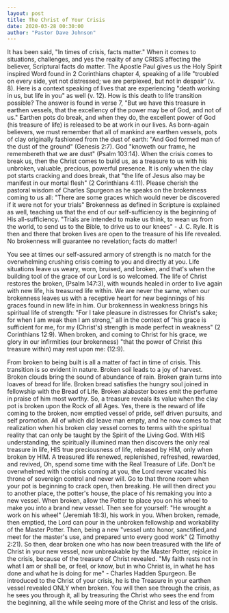 ```yaml
---
layout: post
title: The Christ of Your Crisis 
date: 2020-03-28 00:30:00
author: "Pastor Dave Johnson"
---
```


It has been said, "In times of crisis, facts matter."  When it comes to situations, challenges, and yes the reality of any CRISIS affecting the believer, Scriptural facts do matter.  The Apostle Paul gives us the Holy Spirit inspired Word found in 2 Corinthians chapter 4, speaking of a life "troubled on every side, yet not distressed; we are perplexed, but not in despair' (v. 8).  Here is a context speaking of lives that are experiencing "death working in us, but life in you" as well (v. 12).  How is this death to life transition possible?  The answer is found in verse 7, "But we have this treasure in earthen vessels, that the excellency of the power may be of God, and not of us."  Earthen pots do break, and when they do, the excellent power of God (his treasure of life) is released to be at work in our lives.   As born-again believers, we must remember that all of mankind are earthen vessels, pots of clay originally fashioned from the dust of earth: "And God formed man of the dust of the ground" (Genesis 2:7).  God "knoweth our frame, he remembereth that we are dust" (Psalm 103:14).  When the crisis comes to break us, then the Christ comes to build us, as a treasure to us with his unbroken, valuable, precious, powerful presence.  It is only when the clay pot starts cracking and does break, that "the life of Jesus also may be manifest in our mortal flesh" (2 Corinthians 4:11).  Please cherish the pastoral wisdom of Charles Spurgeon as he speaks on the brokenness coming to us all:  "There are some graces which would never be discovered if it were not for your trials"   Brokenness as defined in Scripture is explained as well, teaching us that the end of our self-sufficiency is the beginning of His all-sufficiency.  "Trials are intended to make us think, to wean us from the world, to send us to the Bible, to drive us to our knees" - J. C. Ryle.  It is then and there that broken lives are open to the treasure of his life revealed.  No brokenness will guarantee no revelation; facts do matter! 

You see at times our self-assured armory of strength is no match for the overwhelming crushing crisis coming to you and directly at you. Life situations leave us weary, worn, bruised, and broken, and that's when the building tool of the grace of our Lord is so welcomed.  The life of Christ restores the broken, (Psalm 147:3), with wounds healed in order to live again with new life, his treasured life within.  We are never the same, when our brokenness leaves us with a receptive heart for new beginnings of his graces found in new life in him.  Our brokenness in weakness brings his spiritual life of strength: "For I take pleasure in distresses for Christ's sake; for when I am weak then I am strong," all in the context of "his grace is sufficient for me, for my (Christ's) strength is made perfect in weakness" (2 Corinthians 12:9).  When broken, and coming to Christ for his grace, we glory in our infirmities (our brokenness) "that the power of Christ (his treasure within) may rest upon me: (12:9). 

From broken to being built is all a matter of fact in time of crisis.  This transition is so evident in nature.  Broken soil leads to a joy of harvest.  Broken clouds bring the sound of abundance of rain.  Broken grain turns into loaves of bread for life.  Broken bread satisfies the hungry soul joined in fellowship with the Bread of Life.  Broken alabaster boxes emit the perfume in praise of him most worthy.  So, a treasure reveals its value when the clay pot is broken upon the Rock of all Ages.  Yes, there is the reward of life coming to the broken, now emptied vessel of pride, self driven pursuits, and self promotion.  All of which did leave man empty, and he now comes to that realization when his broken clay vessel comes to terms with the spiritual reality that can only be taught by the Spirit of the Living God.  With HIS understanding, the spiritually illumined man then discovers the only real treasure in life, HIS true preciousness of life, released by HIM, only when broken by HIM.  A treasured life renewed, replenished, refreshed, rewarded, and revived, 
Oh, spend some time with the Real Treasure of Life.  Don't be overwhelmed with the crisis coming at you, the Lord never vacated his throne of sovereign control and never will.  Go to that throne room when your pot is beginning to crack open, then breaking.  He will then direct you to another place, the potter's house, the place of his remaking you into a new vessel.  When broken, allow the Potter to place you on his wheel to make you into a brand new vessel.  Then see for yourself: "He wrought a work on his wheel" (Jeremiah 18:3), his work in you.  When broken, remade, then emptied, the Lord can pour in the unbroken fellowship and workability of the Master Potter.  Then, being a new "vessel unto honor, sanctified,and meet for the master's use, and prepared unto every good work" (2 Timothy 2:21).  So then, dear broken one who has now been treasured with the life of Christ in your new vessel, now unbreakable by the Master Potter, rejoice in the crisis, because of the treasure of Christ revealed.  "My faith rests not in what I am or shall be, or feel, or know, but in who Christ is, in what he has done and what he is doing for me" - Charles Hadden Spurgeon.  Be introduced to the Christ of your crisis, he is the Treasure in your earthen vessel revealed ONLY when broken.  You will then see through the crisis, as he sees you through it, all by treasuring the Christ who sees the end from the beginning, all the while seeing more of the Christ and less of the crisis.